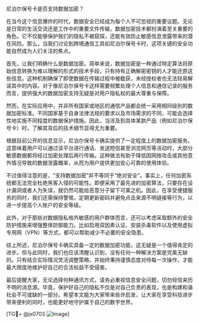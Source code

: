尼泊尔保号卡是否支持数据加密？

在当今这个信息爆炸的时代，数据安全已经成为每个人不可忽视的重要议题。无论是日常的生活交流还是工作中的重要文件传输，数据加密技术都扮演着至关重要的角色。它不仅能够保护我们的隐私不被窥探，还能有效防止敏感信息泄露带来的潜在风险。那么，当我们讨论到跨境通信工具如尼泊尔保号卡时，这项关键的安全功能自然成为人们关注的焦点。

首先，让我们明确什么是数据加密。简单来说，数据加密是一种通过特定算法将原始信息转换为难以理解的形式的技术手段，只有持有正确解密密钥的人才能还原这些信息。这种机制确保了即使数据在传输过程中被截获，未经授权者也无法轻易解读其中的内容。对于像尼泊尔保号卡这样需要频繁处理个人信息和通信记录的服务而言，提供强大的数据加密支持无疑是对用户隐私权的最大尊重与保障。

然而，在实际应用中，并非所有国家或地区的通信产品都会统一采用相同级别的数据加密标准。不同国家基于自身法律法规的要求以及市场需求的不同，可能会选择性地实施不同程度的数据保护措施。因此，当涉及到具体某款产品（例如尼泊尔保号卡）时，了解其背后的技术细节显得尤为重要。

根据目前公开的信息显示，尼泊尔保号卡确实提供了一定程度上的数据加密服务。这意味着用户可以通过该平台进行通话、发送短信甚至浏览网页等活动时，大部分敏感数据都将经过加密处理后再行传输。这种做法有助于降低因网络攻击或其他意外情况导致的数据泄露概率，从而为用户提供更加安心可靠的使用体验。

不过值得注意的是，“支持数据加密”并不等同于“绝对安全”。事实上，任何加密系统都无法完全杜绝黑客入侵的可能性。即便采用了最先进的加密算法，只要存在设计漏洞或者人为失误，就仍然可能给恶意分子留下可乘之机。因此，在享受便捷服务的同时，我们还需保持警惕，定期更新密码并避免点击来源不明链接等行为，以进一步提高个人账户的安全等级。

此外，对于那些对数据隐私格外敏感的用户群体而言，还可以考虑采取额外的安全防护措施来增强整体防御能力。比如启用双因素认证、安装杀毒软件以及使用虚拟专用网（VPN）等方式，都可以帮助减少不必要的安全隐患。

综上所述，尼泊尔保号卡确实具备一定的数据加密功能，这无疑是一个值得肯定的进步。但与此同时，我们也应该清醒认识到，没有任何一种解决方案是完美无缺的。只有结合实际情况灵活调整策略，并始终秉持谨慎态度对待每一次操作，才能最大限度地维护好自己的合法权益不受侵害。

最后提醒大家，无论选择何种通讯方式，请务必重视信息安全问题，切勿轻信来历不明的消息源。毕竟，保护好自己的隐私不仅是对自己负责的表现，也是构建和谐社会不可或缺的一部分。希望本文能为大家带来些许启发，让大家在享受科技进步带来便利的同时，也能更好地守护属于自己的数字世界。

[TG💪+ @jx0703 ![Image](https://github.com/user-attachments/assets/dbca1d08-cadb-493c-b0ec-ad6f7a83f270)]
